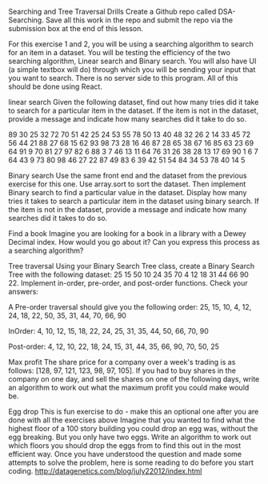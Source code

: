 Searching and Tree Traversal Drills
Create a Github repo called DSA-Searching. Save all this work in the repo and submit the repo via the submission box at the end of this lesson.

For this exercise 1 and 2, you will be using a searching algorithm to search for an item in a dataset. You will be testing the efficiency of the two searching algorithm, Linear search and Binary search. You will also have UI (a simple textbox will do) through which you will be sending your input that you want to search. There is no server side to this program. All of this should be done using React.

linear search
Given the following dataset, find out how many tries did it take to search for a particular item in the dataset. If the item is not in the dataset, provide a message and indicate how many searches did it take to do so.

89 30 25 32 72 70 51 42 25 24 53 55 78 50 13 40 48 32 26 2 14 33 45 72 56 44 21 88 27 68 15 62 93 98 73 28 16 46 87 28 65 38 67 16 85 63 23 69 64 91 9 70 81 27 97 82 6 88 3 7 46 13 11 64 76 31 26 38 28 13 17 69 90 1 6 7 64 43 9 73 80 98 46 27 22 87 49 83 6 39 42 51 54 84 34 53 78 40 14 5

Binary search
Use the same front end and the dataset from the previous exercise for this one. Use array.sort to sort the dataset. Then implement Binary search to find a particular value in the dataset. Display how many tries it takes to search a particular item in the dataset using binary search. If the item is not in the dataset, provide a message and indicate how many searches did it takes to do so.

Find a book
Imagine you are looking for a book in a library with a Dewey Decimal index. How would you go about it? Can you express this process as a searching algorithm?

Tree traversal
Using your Binary Search Tree class, create a Binary Search Tree with the following dataset: 25 15 50 10 24 35 70 4 12 18 31 44 66 90 22. Implement in-order, pre-order, and post-order functions. Check your answers:

A Pre-order traversal should give you the following order: 25, 15, 10, 4, 12, 24, 18, 22, 50, 35, 31, 44, 70, 66, 90

InOrder: 4, 10, 12, 15, 18, 22, 24, 25, 31, 35, 44, 50, 66, 70, 90

Post-order: 4, 12, 10, 22, 18, 24, 15, 31, 44, 35, 66, 90, 70, 50, 25

Max profit
The share price for a company over a week's trading is as follows: [128, 97, 121, 123, 98, 97, 105]. If you had to buy shares in the company on one day, and sell the shares on one of the following days, write an algorithm to work out what the maximum profit you could make would be.

Egg drop
This is fun exercise to do - make this an optional one after you are done with all the exercises above Imagine that you wanted to find what the highest floor of a 100 story building you could drop an egg was, without the egg breaking. But you only have two eggs. Write an algorithm to work out which floors you should drop the eggs from to find this out in the most efficient way. Once you have understood the question and made some attempts to solve the problem, here is some reading to do before you start coding. http://datagenetics.com/blog/july22012/index.html